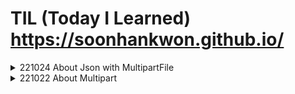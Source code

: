 # TIL (Today I Learned) https://soonhankwon.github.io/
<details>
<summary>221024 About Json with MultipartFile</summary>
<div markdown="1">
<hr/>

**Mention** : Winter is coming🥶 아침에 춥....춥다! 시간날 때, 깃블로그로 전환해야겠다💡

**Acheivement & Problem** : 어제 구현했던 AWS S3를 이용한 이미지 업로드기능을 실제 프로젝트에 적용 & 구현해보았다.

어제는 MultipartFile만 Body에 받아서  Post API를 구현했는데, 프로젝트에서는 JSON 타입의 데이터도 받아서 

Post API를 구현해야했다. 게시글의 제목, 내용, 유저네임은 JSON MediaType, 이미지파일은 MULTIPART MediaType 이런 구조이다.

에러의 원인은 빨리 파악한 거 같은데, 적용중 Configure Bean? 적어놓진 않았는데 이러한 에러가 발생🤯

기존 자바 클래스파일을 지우고 다시 쓰고 하는 과정중에 not founded 에러로 발생한 문제인듯 싶다. 

Gradle에 들어가서 Clean -> Build를 해주면 깔끔하게 청소된다. 어째저째 해결하고 두 가지 타입의 데이터를 받아서

기능을 구현하고 Postman 테스트 & AWS S3 Bucket에 저장되는 것 까지 확인완료🔥

클라이언트에서 서버까지 데이터의 흐름 & HTTP 에 대해서 정확히 알아둬야 오늘과 같은 에러의 근본 원인을 빠르게

해결할 수 있을 것이다🛠
<hr/>

오늘 구현했던, API에서 Json과 MultipartFile을 한번에 전달 받는 방법이다. 

일반적으로 API에서 클라이언트에게 값을 전달받기 위해서 @RequestBody로 데이터를 전달받도록 구현한다.

하지만, Multipartfile은 미디어타입이 달라 @RequestBody로 데이터를 전달 받을 수가 없다.

**@RequestPart**를 사용하면 Json & MultipartFile 미디어 타입(파일)을 둘 다 받을 수 있다.

이때 API에서 **consume**할 **MediaType**을 아래의 코드와 같이 지정해줘야 한다. 만약 적절한 MediaType를 지정하지

않을 경우 415 Unsupported MediaType ERROR와 인사하게 된다🤯

```java
@PostMapping(value = "/api/article", consumes = {MediaType.APPLICATION_JSON_VALUE, MediaType.MULTIPART_FORM_DATA_VALUE})
    public ResponseEntity<?> createArticle(@RequestPart ArticleRequestDto requestDto, @RequestPart MultipartFile multipartFile) throws IOException {
        return ResponseEntity.ok(articleService.createArticle(requestDto, multipartFile));
    } 
```

</div>
</details>

<details>
<summary>221022 About Multipart</summary>
<div markdown="1">
<hr/>

**Mention** : 어제 처음으로 프론트엔드 팀원 분들과 조촐한 협업을 시작(MINI PROJECT)🤝

AM6:30 어김없는 댕댕이 순규의 모닝콜🗣로 인해 강제기상해서 코딩을 했지만, 토요일이라 낮잠도 자면서 여유를 부린 하루였다. 
  
**Acheivement & Problem** : AMAZON S3를 이용해서 클라우드에 이미지를 업로드하는 기능을 구현했다. 

이게 쉬워보였는데, 아마존 특유의 콘솔의 복잡함과 SDK 버전을 맞추고, AccessKey, SecretKey, Bucket, Region을 맞추는 과정 중

발생하는 세팅하는 과정에서의 에러가 펑펑 터져주었다. 이것저것 수정하며, 해결해서 포스트맨으로 버킷에 사진 업로드 테스트 완료.

어떤 기능을 구현할 때, 프로젝트를 새로 하나 만들어서 작은 단위로 구현을 한 다음 원래 프로젝트에 적용해주는 방법도 좋을것같다는 생각이 들었다.

이에 대한 장점은 화면에 다른 쓰잘데 없는 클래스들이 안보여서 직관적으로 로직을 만들기 편하다! 머리가 보다 잘돌아간다(**본인기준**)
<hr/>

**Multipart란?**

웹 클라이언트가 요청을 보낼 때, HTTP 프로토콜의 **바디** 부분에 **데이터를 여러 부분**으로 나워서 보내는 것

웹 클라이언트가 서버에게 파일을 업로드 할 때, http프로토콜의 바디 부분에 파일 정보를 담아서 전송을 하는데, 파일을 한번에 여러개 전송을 하면 Body 부분에 파일이 여러개의 부분으로 연결되어 전송되는 것이 Multipart data라고 한다.
	
왜 멀티라는 단어를 굳이 쓸까라는 생각이 의문이 들었는데 하나 이상의 데이터 세트가 단일 본문에 결합되있으며
	
여러유형의 데이터(바이너리, 텍스트)가 포함되어 멀티파트 사용이라고 한다. 
	
As the official specification says, "one or more different sets of data are combined in a single body". So when photos and music are handled as multipart messages as mentioned in the question, probably there is some plain text metadata associated as well, thus making the request containing different types of data (binary, text), which implies the usage of multipart.

Usage : 보통 파일을 전송할 때 사용

**MultipartFile 이란?**

사용자가 업로드한 File을 핸들러에서 손쉽게 다룰 수 있게 도와주는 매개변수 중 하나
MultipartFile 인터페이스는 스프링에서 업로드 한 파일을 표현할 떄 사용되는 **인터페이스**

MultipartFile 인터페이스를 이용해 업로드한 파일의 이름, 실제 데이터, 파일 크기등을 구할 수 있다. 

**Method**

```java
String getName() //파라미터의 이름을 구함
String getOriginalFilename() //업로드한 파일의 이름을 구함
String isEmpty() // 업로드한 파일이 존재하지 않는 경우 true 리턴
long getSize() //업로드한 파일 크기를 구함
byte[] getBytes() throws IOException //업로드한 파일 데이터를 구함
InputStream getInputStream() throws IOException 
//업로드한 파일 데이터를 읽어오는 InputStream을 구함
//InputStream의 사용이 끝나면 알맞게 종료해주어야 한다.
void transfer To(File dest) throws IOException 
// 업로드한 파일 데이터를 지정한 파일에 저장

```

📄 Reference

https://antstudy.tistory.com/308
	
https://stackoverflow.com/questions/16958448/what-is-http-multipart-request

</div>
</details>
